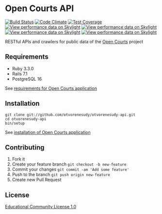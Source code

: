 # Open Courts API

[![Build Status](https://github.com/otvorenesudy/otvorenesudy-api/actions/workflows/main.yml/badge.svg?branch=main)](https://github.com/otvorenesudy/otvorenesudy-api/actions?query=branch:main)
[![Code Climate](https://codeclimate.com/github/otvorenesudy/otvorenesudy-api/badges/gpa.svg)](https://codeclimate.com/github/otvorenesudy/otvorenesudy-api)
[![Test Coverage](https://codeclimate.com/github/otvorenesudy/otvorenesudy-api/badges/coverage.svg)](https://codeclimate.com/github/otvorenesudy/otvorenesudy-api/coverage)
[![View performance data on Skylight](https://badges.skylight.io/status/YcoHMS8aa1P1.svg?token=VKdR-1FwByL-YIC2ld-L6ZYwQeoIasGRIW7YtQYFsaY)](https://www.skylight.io/app/applications/YcoHMS8aa1P1)
[![View performance data on Skylight](https://badges.skylight.io/rpm/YcoHMS8aa1P1.svg?token=VKdR-1FwByL-YIC2ld-L6ZYwQeoIasGRIW7YtQYFsaY)](https://www.skylight.io/app/applications/YcoHMS8aa1P1)
[![View performance data on Skylight](https://badges.skylight.io/typical/YcoHMS8aa1P1.svg?token=VKdR-1FwByL-YIC2ld-L6ZYwQeoIasGRIW7YtQYFsaY)](https://www.skylight.io/app/applications/YcoHMS8aa1P1)
[![View performance data on Skylight](https://badges.skylight.io/problem/YcoHMS8aa1P1.svg?token=VKdR-1FwByL-YIC2ld-L6ZYwQeoIasGRIW7YtQYFsaY)](https://www.skylight.io/app/applications/YcoHMS8aa1P1)

RESTful APIs and crawlers for public data of the [Open Courts](https://github.com/otvorenesudy) project

## Requirements

* Ruby 3.3.0
* Rails 7.1
* PostgreSQL 16

See [requirements for Open Courts application](https://github.com/otvorenesudy/otvorenesudy#requirements)

## Installation

```
git clone git://github.com/otvorenesudy/otvorenesudy-api.git
cd otvorenesudy-api
bin/setup
```

See [installation of Open Courts application](https://github.com/otvorenesudy/otvorenesudy#installation)

## Contributing

1. Fork it
2. Create your feature branch `git checkout -b new-feature`
3. Commit your changes `git commit -am 'Add some feature'`
4. Push to the branch `git push origin new-feature`
5. Create new Pull Request

## License

[Educational Community License 1.0](http://opensource.org/licenses/ecl1.php)

